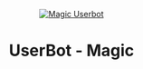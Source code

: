 <p align="center">
  
  <a href="https://github.com/blogchik/userbot-magic" style="width: 100%; text-align:center;">
    <img src="https://blogchik.uz/images/userbot-magic.jpg" alt="Magic Userbot">
  </a>
  
  <h1 align="center">UserBot - Magic</h1>
  
</p>
